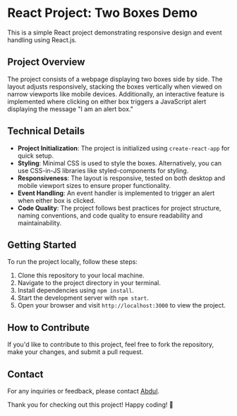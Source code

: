 # React Project: Two Boxes Demo

This is a simple React project demonstrating responsive design and event handling using React.js.

## Project Overview

The project consists of a webpage displaying two boxes side by side. The layout adjusts responsively, stacking the boxes vertically when viewed on narrow viewports like mobile devices. Additionally, an interactive feature is implemented where clicking on either box triggers a JavaScript alert displaying the message "I am an alert box."

## Technical Details

- **Project Initialization**: The project is initialized using `create-react-app` for quick setup.
- **Styling**: Minimal CSS is used to style the boxes. Alternatively, you can use CSS-in-JS libraries like styled-components for styling.
- **Responsiveness**: The layout is responsive, tested on both desktop and mobile viewport sizes to ensure proper functionality.
- **Event Handling**: An event handler is implemented to trigger an alert when either box is clicked.
- **Code Quality**: The project follows best practices for project structure, naming conventions, and code quality to ensure readability and maintainability.

## Getting Started

To run the project locally, follow these steps:

1. Clone this repository to your local machine.
2. Navigate to the project directory in your terminal.
3. Install dependencies using `npm install`.
4. Start the development server with `npm start`.
5. Open your browser and visit `http://localhost:3000` to view the project.

## How to Contribute

If you'd like to contribute to this project, feel free to fork the repository, make your changes, and submit a pull request.

## Contact

For any inquiries or feedback, please contact [Abdul](mailto:abdul@swav.app).

Thank you for checking out this project! Happy coding! 🚀
